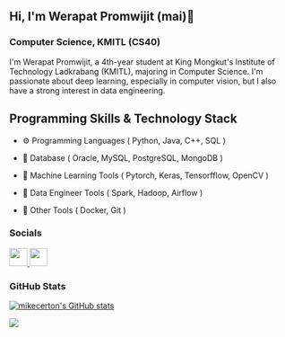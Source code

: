 ## Hi, I'm Werapat Promwijit (mai)👋
### Computer Science, KMITL (CS40)

I'm Werapat Promwijit, a 4th-year student at King Mongkut's Institute of Technology Ladkrabang (KMITL), majoring in Computer Science. I'm passionate about deep learning, especially in computer vision, but I also have a strong interest in data engineering.

## Programming Skills & Technology Stack

- ⚙️ Programming Languages ( Python, Java, C++, SQL ) <br>

- 💾 Database ( Oracle, MySQL, PostgreSQL, MongoDB  ) <br>

- 🤖 Machine Learning Tools ( Pytorch, Keras, Tensorfflow, OpenCV ) <br>

- 🔎 Data Engineer Tools ( Spark, Hadoop, Airflow ) <br>

- 🔧 Other Tools ( Docker, Git ) <br>

### Socials

<p align="left"> <a href="https://www.github.com/mikecerton" target="_blank" rel="noreferrer"> <picture> <source media="(prefers-color-scheme: dark)" srcset="https://raw.githubusercontent.com/danielcranney/readme-generator/main/public/icons/socials/github-dark.svg" /> <source media="(prefers-color-scheme: light)" srcset="https://raw.githubusercontent.com/danielcranney/readme-generator/main/public/icons/socials/github.svg" /> <img src="https://raw.githubusercontent.com/danielcranney/readme-generator/main/public/icons/socials/github.svg" width="32" height="32" /> </picture> </a> <a href="https://www.linkedin.com/in/werapat-promwijit/" target="_blank" rel="noreferrer"> <picture> <source media="(prefers-color-scheme: dark)" srcset="https://raw.githubusercontent.com/danielcranney/readme-generator/main/public/icons/socials/linkedin-dark.svg" /> <source media="(prefers-color-scheme: light)" srcset="https://raw.githubusercontent.com/danielcranney/readme-generator/main/public/icons/socials/linkedin.svg" /> <img src="https://raw.githubusercontent.com/danielcranney/readme-generator/main/public/icons/socials/linkedin.svg" width="32" height="32" /> </picture> </a></p>

### GitHub Stats
<a href="http://www.github.com/mikecerton"><img src="https://github-readme-stats.vercel.app/api?username=mikecerton&show_icons=true&hide=&count_private=true&title_color=0891b2&text_color=ffffff&icon_color=0891b2&bg_color=1c1917&hide_border=true&show_icons=true" alt="mikecerton's GitHub stats" /></a>

<a href="http://www.github.com/mikecerton"><img src="https://github-readme-streak-stats.herokuapp.com/?user=mikecerton&stroke=ffffff&background=1c1917&ring=0891b2&fire=0891b2&currStreakNum=ffffff&currStreakLabel=0891b2&sideNums=ffffff&sideLabels=ffffff&dates=ffffff&hide_border=true" /></a>
